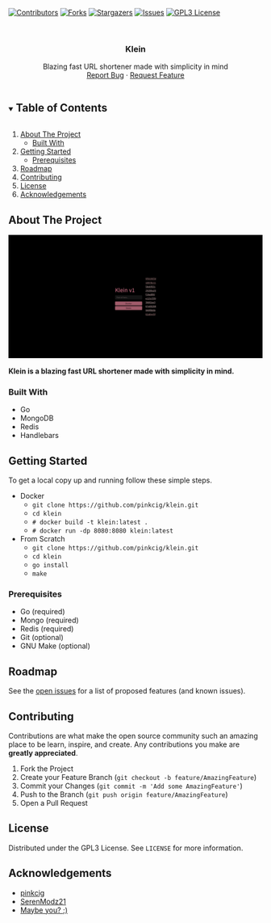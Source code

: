 [![Contributors][contributors-shield]][contributors-url]
[![Forks][forks-shield]][forks-url]
[![Stargazers][stars-shield]][stars-url]
[![Issues][issues-shield]][issues-url]
[![GPL3 License][license-shield]][license-url]


<br />
<p align="center">
  <h3 align="center">Klein</h3>

  <p align="center">
    Blazing fast URL shortener made with simplicity in mind
    <br />
    <a href="https://github.com/pinkcig/klein/issues">Report Bug</a>
    ·
    <a href="https://github.com/pinkcig/klein/issues">Request Feature</a>
  </p>
</p>



<!-- TABLE OF CONTENTS -->
<details open="open">
  <summary><h2 style="display: inline-block">Table of Contents</h2></summary>
  <ol>
    <li>
      <a href="#about-the-project">About The Project</a>
      <ul>
        <li><a href="#built-with">Built With</a></li>
      </ul>
    </li>
    <li>
      <a href="#getting-started">Getting Started</a>
      <ul>
        <li><a href="#prerequisites">Prerequisites</a></li>
      </ul>
    </li>
    <li><a href="#roadmap">Roadmap</a></li>
    <li><a href="#contributing">Contributing</a></li>
    <li><a href="#license">License</a></li>
    <li><a href="#acknowledgements">Acknowledgements</a></li>
  </ol>
</details>

## About The Project

![Klein Screenshot](.github/images/showcase.png)

**Klein is a blazing fast URL shortener made with simplicity in mind.**

### Built With

* Go
* MongoDB
* Redis
* Handlebars

## Getting Started

To get a local copy up and running follow these simple steps.

* Docker
    * `git clone https://github.com/pinkcig/klein.git`
    * `cd klein`
    * `# docker build -t klein:latest .`
    * `# docker run -dp 8080:8080 klein:latest`
* From Scratch
    * `git clone https://github.com/pinkcig/klein.git`
    * `cd klein`
    * `go install`
    * `make`

### Prerequisites

* Go (required)
* Mongo (required)
* Redis (required)
* Git (optional)
* GNU Make (optional)

## Roadmap
See the [open issues](https://github.com/pinkcig/klein/issues) for a list of proposed features (and known issues).

## Contributing
Contributions are what make the open source community such an amazing place to be learn, inspire, and create. Any contributions you make are **greatly appreciated**.

1. Fork the Project
2. Create your Feature Branch (`git checkout -b feature/AmazingFeature`)
3. Commit your Changes (`git commit -m 'Add some AmazingFeature'`)
4. Push to the Branch (`git push origin feature/AmazingFeature`)
5. Open a Pull Request

## License
Distributed under the GPL3 License. See `LICENSE` for more information.

## Acknowledgements

* [pinkcig](https://github.com/pinkcig)
* [SerenModz21](https://github.com/SerenModz21)
* [Maybe you? ;)](https://github.com/pinkcig/klein/issues)

[contributors-shield]: https://img.shields.io/github/contributors/pinkcig/klein.svg?style=for-the-badge
[contributors-url]: https://github.com/pinkcig/klein/graphs/contributors
[forks-shield]: https://img.shields.io/github/forks/pinkcig/klein.svg?style=for-the-badge
[forks-url]: https://github.com/pinkcig/klein/network/members
[stars-shield]: https://img.shields.io/github/stars/pinkcig/klein.svg?style=for-the-badge
[stars-url]: https://github.com/pinkcig/klein/stargazers
[issues-shield]: https://img.shields.io/github/issues/pinkcig/klein.svg?style=for-the-badge
[issues-url]: https://github.com/pinkcig/klein/issues
[license-shield]: https://img.shields.io/github/license/pinkcig/klein.svg?style=for-the-badge
[license-url]: https://github.com/pinkcig/klein/blob/master/LICENSE.txt

